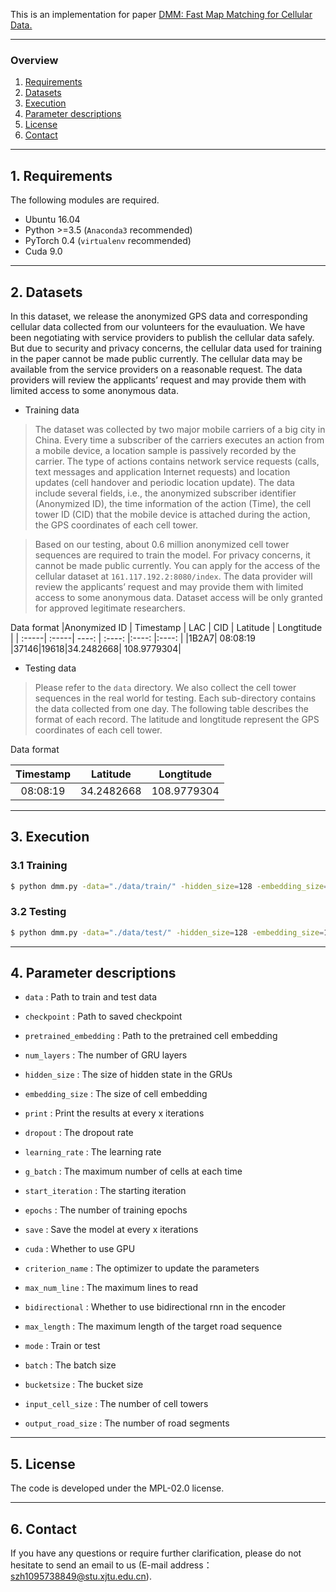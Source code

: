 This is an implementation for paper <u>DMM: Fast Map Matching for Cellular Data.</u>

---

### Overview
1. [Requirements](#requirements)
2. [Datasets](#Datasets)
3. [Execution](#execution)
4. [Parameter descriptions](#parameter)
5. [License](#license)
6. [Contact](#contact)

---

## 1. Requirements
The following modules are required.

* Ubuntu 16.04
* Python >=3.5 (`Anaconda3` recommended)
* PyTorch 0.4 (`virtualenv` recommended)
* Cuda 9.0

---

## 2. Datasets
In this dataset, we release the anonymized GPS data and corresponding cellular data collected from our volunteers for the evauluation. We have been negotiating with service providers to publish the cellular data safely. But due to security and privacy concerns, the cellular data used for training in the paper cannot be made public currently. The cellular data may be available from the service providers on a reasonable request. The data providers will review the applicants’ request and may provide them with limited access to some anonymous data.

* Training data
 >The dataset was collected by two major mobile carriers of a big city in China. Every time a subscriber of the carriers executes an action from a mobile device, a location sample is passively recorded by the carrier. The type of actions contains network service requests (calls, text messages and application Internet requests) and location updates (cell handover and periodic location update). The data include several fields, i.e., the anonymized subscriber identifier (Anonymized ID), the time information of the action (Time), the cell tower ID (CID) that the mobile device is attached during the action, the GPS coordinates of each cell tower.

 >Based on our testing, about 0.6 million anonymized cell tower sequences are required to train the model. For privacy concerns, it cannot be made public currently. You can apply for the access of the cellular dataset at `161.117.192.2:8080/index`. The data provider will review the applicants’ request and may provide them with limited access to some anonymous data. Dataset access will be only granted for approved legitimate researchers.

 Data format
 |Anonymized ID | Timestamp | LAC | CID | Latitude | Longtitude |
 |  :-----| :-----| ----: | :----: |:----: |:----: |
 |1B2A7| 08:08:19 |37146|19618|34.2482668| 108.9779304|


* Testing data
> Please refer to the `data` directory. We also collect the cell tower sequences in the real world for testing. Each sub-directory contains the data collected from one day. The following table describes the format of each record. The latitude and longtitude represent the GPS coordinates of each cell tower.

 Data format

 | Timestamp | Latitude | Longtitude |
 | :-----: | :----: | :----: |
 | 08:08:19 | 34.2482668 | 108.9779304 |

---
## 3. Execution

### 3.1 Training
```bash
$ python dmm.py -data="./data/train/" -hidden_size=128 -embedding_size=128 -save=100 -input_cell_size=9000 -output_road_size=20000 -epochs=10000 -batch=128
```

### 3.2 Testing
```bash
$ python dmm.py -data="./data/test/" -hidden_size=128 -embedding_size=128 -save=100 -input_cell_size=9000 -output_road_size=20000 -epochs=10000 -batch=128 -mode=1
```

---
## 4. Parameter descriptions
* `data` : Path to train and test data

* `checkpoint` : Path to saved checkpoint

* `pretrained_embedding` : Path to the pretrained cell embedding

* `num_layers` : The number of GRU layers

* `hidden_size` : The size of hidden state in the GRUs

* `embedding_size` : The size of cell embedding

* `print` : Print the results at every x iterations

* `dropout` : The dropout rate

* `learning_rate` : The learning rate

* `g_batch` : The maximum number of cells at each time

* `start_iteration` : The starting iteration

* `epochs` : The number of training epochs

* `save` : Save the model at every x iterations

* `cuda` : Whether to use GPU

* `criterion_name` : The optimizer to update the parameters

* `max_num_line` : The maximum lines to read

* `bidirectional` : Whether to use bidirectional rnn in the encoder

* `max_length` : The maximum length of the target road sequence

* `mode` : Train or test

* `batch` : The batch size

* `bucketsize` : The bucket size

* `input_cell_size` : The number of cell towers

* `output_road_size` : The number of road segments

---
## 5. License
The code is developed under the MPL-02.0 license.

---
## 6. Contact
If you have any questions or require further clarification, please do not hesitate to send an email to us (E-mail address： szh1095738849@stu.xjtu.edu.cn).
